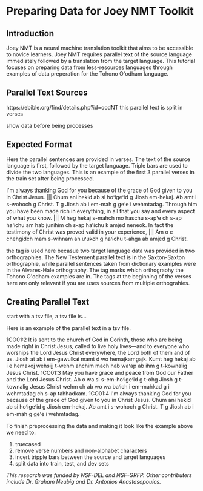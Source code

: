 <h1>Preparing Data for Joey NMT Toolkit</h1>

<h2>Introduction</h2>
  <p>Joey NMT is a neural machine translation toolkit that aims to be accessible to novice learners.
Joey NMT requires parallel text of the source language immediately followed by a translation from the target language. This tutorial focuses on preparing data from less-resources languages through examples of data preperation for the Tohono O'odham language.</p>

<h2> Parallel Text Sources</h2>  
  <p>https://ebible.org/find/details.php?id=oodNT
this parallel text is split in verses</p>
<p>show data before being processes</p>

<h2> Expected Format</h2>
   <p>Here the parallel sentences are provided in verses. The text of the source language is first, followed by the target language. Triple bars are used to divide the two languages. This is an example of the first 3 parallel verses in the train set after being processed. </p>
    <sax> I'm always thanking God for you because of the grace of God given to you in Christ Jesus. ||| Chum ani hekid ab si hoꞌigeꞌid g Jiosh em-hekaj. Ab amt i s-wohoch g Christ. T g Jiosh ab i em-mah g geꞌe i wehmtadag.
    <sax> Through him you have been made rich in everything, in all that you say and every aspect of what you know. ||| M heg hekaj s-mahch mo haschu s-apꞌe ch s-ap haꞌichu am hab junihim ch s-ap haꞌichu k amjed neneok.
    <sax> In fact the testimony of Christ was proved valid in your experience, ||| Am o e chehgidch mam s-wihnam an uꞌukch g haꞌichu t-ahga ab amjed g Christ.
  <p>the tag <sax> is used here becasue two target language data was provided in two orthographies. The New Testement parallel text is in the Saxton-Saxton orthographie, while parallel sentences taken from dictionary examples were in the Alvares-Hale orthography. The tag marks which orthograohy the Tohono O'odham examples are in. The tags at the beginning of the verses here are only relevant if you are uses sources from multiple orthograhies. </p>
  
<h2> Creating Parallel Text</h2> 
  <p>start with a tsv file, a tsv file is...</p>
  <p>Here is an example of the parallel text in a tsv file.</p>
    1CO01:2	It is sent to the church of God in Corinth, those who are being made right in Christ Jesus, called to live holy lives—and to everyone who worships the Lord Jesus Christ everywhere, the Lord both of them and of us.  Jiosh at ab i em-gawulkai mamt d wo hemajkamgajk. Kumt heg hekaj ab i e hemakoj wehsijj t-wehm ahchim mach hab waꞌap ab ihm g t-kownalig Jesus Christ.
    1CO01:3	May you have grace and peace from God our Father and the Lord Jesus Christ.  	Ab o wa si s-em-hoꞌigeꞌid g t-ohg Jiosh g t-kownalig Jesus Christ wehm ch ab wo wa baꞌich i em-mahkad g i wehmtadag ch s-ap tahhadkam.
    1CO01:4	I'm always thanking God for you because of the grace of God given to you in Christ Jesus.  	Chum ani hekid ab si hoꞌigeꞌid g Jiosh em-hekaj. Ab amt i s-wohoch g Christ. T g Jiosh ab i em-mah g geꞌe i wehmtadag.
  <p>To finish preprocessing the data and making it look like the example above we need to:</p> 
<ol>
<li>truecased</li>
<li>remove verse numbers and non-alphabet characters</li>
<li>incert tripple bars between the source and target languages</li>
<li>split data into train, test, and dev sets</li>  
</ol>


<i>This research was funded by NSF-DEL and NSF-GRFP. Other contributers include Dr. Graham Neubig and Dr. Antonios Anastasopoulos.<i/>
